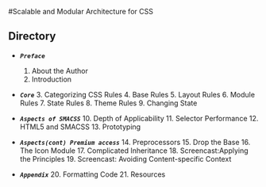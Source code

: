 #Scalable and Modular Architecture for CSS
## Directory

* ***`Preface`***
  1. About the Author
  2. Introduction

* ***`Core`***
  3. Categorizing CSS Rules
  4. Base Rules
  5. Layout Rules
  6. Module Rules
  7. State Rules
  8. Theme Rules
  9. Changing State
  
  
* ***`Aspects of SMACSS`***
  10. Depth of Applicability
  11. Selector Performance
  12. HTML5 and SMACSS
  13. Prototyping

* ***`Aspects(cont) Premium access`***
  14. Preprocessors
  15. Drop the Base
  16. The Icon Module
  17. Complicated Inheritance
  18. Screencast:Applying the Principles
  19. Screencast: Avoiding Content-specific Context

* ***`Appendix`***
  20. Formatting Code
  21. Resources
